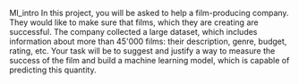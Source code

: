 Ml_intro
In this project, you will be asked to help a film-producing company. They would like to make sure that films, which they are creating are successful. The company collected a large dataset, which includes information about more than 45'000 films: their description, genre, budget, rating, etc.
Your task will be to suggest and justify a way to measure the success of the film and build a machine learning model, which is capable of predicting this quantity.
